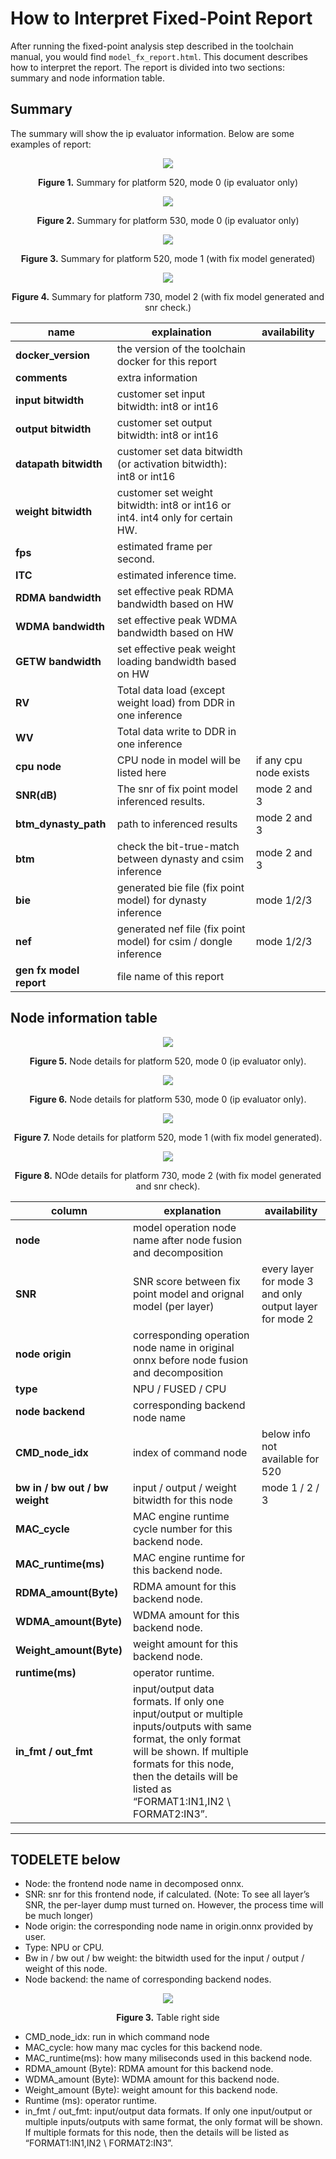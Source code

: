 # How to Interpret Fixed-Point Report

After running the fixed-point analysis step described in the toolchain manual, you would find `model_fx_report.html`.
This document describes how to interpret the report. The report is divided into two sections: summary and node
information table.

## Summary

The summary will show the ip evaluator information. Below are some examples of report:

<div align="center">
<img src="../../imgs/fx_report/table_summary_520.png">
<p><span style="font-weight: bold;">Figure 1.</span> Summary for platform 520, mode 0 (ip evaluator only) </p>
</div>

<div align="center">
<img src="../../imgs/fx_report/table_summary_530.png">
<p><span style="font-weight: bold;">Figure 2.</span> Summary for platform 530, mode 0 (ip evaluator only) </p>
</div>

<div align="center">
<img src="../../imgs/fx_report/table_summary_520_mode1.png">
<p><span style="font-weight: bold;">Figure 3.</span> Summary for platform 520, mode 1 (with fix model generated) </p>
</div>

<div align="center">
<img src="../../imgs/fx_report/table_summary_730_mode2.png">
<p><span style="font-weight: bold;">Figure 4.</span> Summary for platform 730, model 2 (with fix model generated and snr check.) </p>
</div>

| **name**                | **explaination**                                                               | **availability**                 |
|-------------------------|--------------------------------------------------------------------------------|----------------------------------|
| **docker_version**      | the version of the toolchain docker for this report                            |                                  |
| **comments**            | extra information                                                              |                                  |
| **input bitwidth**      | customer set input bitwidth: int8 or int16                                     |                                  |
| **output bitwidth**     | customer set output bitwidth: int8 or int16                                    |                                  |
| **datapath bitwidth**   | customer set data bitwidth (or activation bitwidth): int8 or int16             |                                  |
| **weight bitwidth**     | customer set weight bitwidth: int8 or int16 or int4. int4 only for certain HW. |                                  |
| **fps**                 | estimated frame per second.                                                    |                                  |
| **ITC**                 | estimated inference time.                                                      |                                  |
| **RDMA bandwidth**      | set effective peak RDMA bandwidth based on HW                                  |                                  |
| **WDMA bandwidth**      | set effective peak WDMA bandwidth based on HW                                  |                                  |
| **GETW bandwidth**      | set effective peak weight loading bandwidth based on HW                        |                                  |
| **RV**                  | Total data load (except weight load) from DDR in one inference                 |                                  |
| **WV**                  | Total data write to DDR in one inference                                       |                                  |
| **cpu node**            | CPU node in model will be listed here                                          | if any cpu node exists           |
| **SNR(dB)**             | The snr of fix point model inferenced results.                                 | mode 2 and 3                     |
| **btm_dynasty_path**    | path to inferenced results                                                     | mode 2 and 3                     |
| **btm**                 | check the bit-true-match between dynasty and csim inference                    | mode 2 and 3                     |
| **bie**                 | generated bie file (fix point model) for dynasty inference                     | mode 1/2/3                       |
| **nef**                 | generated nef file (fix point model) for csim / dongle inference               | mode 1/2/3                       |
| **gen fx model report** | file name of this report                                                       |                                  |



## Node information table

<div align="center">
<img src="../../imgs/fx_report/table_detailed_520.png">
<p><span style="font-weight: bold;">Figure 5.</span> Node details for platform 520, mode 0 (ip evaluator only). </p>
</div>

<div align="center">
<img src="../../imgs/fx_report/table_detailed_530.png">
<p><span style="font-weight: bold;">Figure 6.</span> Node details for platform 530, mode 0 (ip evaluator only). </p>
</div>

<div align="center">
<img src="../../imgs/fx_report/table_detailed_520_mode1.png">
<p><span style="font-weight: bold;">Figure 7.</span> Node details for platform 520, mode 1 (with fix model generated). </p>
</div>

<div align="center">
<img src="../../imgs/fx_report/table_detailed_730_mode2.png">
<p><span style="font-weight: bold;">Figure 8.</span> NOde details for platform 730, mode 2 (with fix model generated and snr check). </p>
</div>

| **column**                     | **explanation**                                                                                                                                                                                                                            | **availability**                                        |
|--------------------------------|--------------------------------------------------------------------------------------------------------------------------------------------------------------------------------------------------------------------------------------------|---------------------------------------------------------|
| **node**                       | model operation node name after node fusion and decomposition     |                                                         |
| **SNR**                        | SNR score between fix point model and orignal model (per layer)                                                                                                                                                                            | every layer for mode 3 and only output layer for mode 2 |
| **node origin**                | corresponding operation node name in original onnx before node fusion and decomposition  |                                                         |
| **type**                       | NPU / FUSED / CPU                                                                                                                                                                                                                          |                                                         |
| **node backend**               | corresponding backend node name                                                                                                                                                                                                            |                                                         |
| **CMD_node_idx**               | index of command node                                                                                                                                                                                                                      | below info not available for 520                        |
| **bw in / bw out / bw weight** | input / output / weight bitwidth for this node                                                                                                                                                                                             | mode 1 / 2 / 3                                          |
| **MAC_cycle**                  | MAC engine runtime cycle number for this backend node.     |                                                         |
| **MAC_runtime(ms)**            | MAC engine runtime for this backend node.                                                                  |                                                         |
| **RDMA_amount(Byte)**          | RDMA amount for this backend node.                                                                                                                                                                                                         |                                                         |
| **WDMA_amount(Byte)**          | WDMA amount for this backend node.                                                                                                                                                                                                         |                                                         |
| **Weight_amount(Byte)**        | weight amount for this backend node.                                                                                                                                                                                                       |                                                         |
| **runtime(ms)**                | operator runtime.                                                                                                                                                                                                                          |                                                         |
| **in_fmt / out_fmt**           | input/output data formats. If only one input/output or multiple inputs/outputs with same format, the only format will be shown. If multiple formats for this node, then the details will be listed as “FORMAT1:IN1,IN2 \ FORMAT2:IN3”.     |                                                         |


------------------

## TODELETE below

* Node: the frontend node name in decomposed onnx.
* SNR: snr for this frontend node, if calculated. (Note: To see all layer’s SNR, the per-layer dump must turned on. However, the process time will be much longer)
* Node origin: the corresponding node name in origin.onnx provided by user.
* Type: NPU or CPU.
* Bw in / bw out / bw weight: the bitwidth used for the input / output / weight of this node.
* Node backend: the name of corresponding backend nodes.

<div align="center">
<img src="../../imgs/fx_report/table_2.png">
<p><span style="font-weight: bold;">Figure 3.</span> Table right side </p>
</div>

* CMD_node_idx: run in which command node
* MAC_cycle: how many mac cycles for this backend node.
* MAC_runtime(ms): how many miliseconds used in this backend node.
* RDMA_amount (Byte): RDMA amount for this backend node.
* WDMA_amount (Byte): WDMA amount for this backend node.
* Weight_amount (Byte): weight amount for this backend node.
* Runtime (ms): operator runtime.
* in_fmt / out_fmt: input/output data formats. If only one input/output or multiple inputs/outputs with same format, the only format will be shown. If multiple formats for this node, then the details will be listed as “FORMAT1:IN1,IN2 \\ FORMAT2:IN3”.
